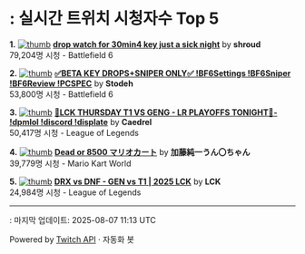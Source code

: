 # : 실시간 트위치 시청자수 Top 5

**1.** [![thumb](https://static-cdn.jtvnw.net/previews-ttv/live_user_shroud-320x180.jpg)](https://twitch.tv/shroud)
**[drop watch for 30min4 key just a sick night](https://twitch.tv/shroud)** by **shroud**<br>79,204명 시청  - Battlefield 6

**2.** [![thumb](https://static-cdn.jtvnw.net/previews-ttv/live_user_stodeh-320x180.jpg)](https://twitch.tv/Stodeh)
**[✅BETA KEY DROPS+SNIPER ONLY✅ !BF6Settings !BF6Sniper !BF6Review !PCSPEC](https://twitch.tv/Stodeh)** by **Stodeh**<br>53,800명 시청  - Battlefield 6

**3.** [![thumb](https://static-cdn.jtvnw.net/previews-ttv/live_user_caedrel-320x180.jpg)](https://twitch.tv/Caedrel)
**[🔴LCK THURSDAY T1 VS GENG - LR PLAYOFFS TONIGHT🔴-  !dpmlol !discord !displate](https://twitch.tv/Caedrel)** by **Caedrel**<br>50,417명 시청  - League of Legends

**4.** [![thumb](https://static-cdn.jtvnw.net/previews-ttv/live_user_kato_junichi0817-320x180.jpg)](https://twitch.tv/加藤純一うん〇ちゃん)
**[Dead or 8500 マリオカート](https://twitch.tv/加藤純一うん〇ちゃん)** by **加藤純一うん〇ちゃん**<br>39,779명 시청  - Mario Kart World

**5.** [![thumb](https://static-cdn.jtvnw.net/previews-ttv/live_user_lck-320x180.jpg)](https://twitch.tv/LCK)
**[DRX vs DNF - GEN vs T1 | 2025 LCK](https://twitch.tv/LCK)** by **LCK**<br>24,984명 시청  - League of Legends


---
: 마지막 업데이트: 2025-08-07 11:13 UTC

Powered by [Twitch API](https://dev.twitch.tv/docs/api/reference) · 자동화 봇